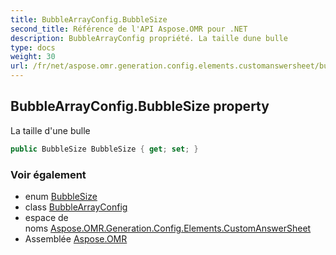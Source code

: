 ```yaml
---
title: BubbleArrayConfig.BubbleSize
second_title: Référence de l'API Aspose.OMR pour .NET
description: BubbleArrayConfig propriété. La taille dune bulle
type: docs
weight: 30
url: /fr/net/aspose.omr.generation.config.elements.customanswersheet/bubblearrayconfig/bubblesize/
---
```

## BubbleArrayConfig.BubbleSize property

La taille d'une bulle

```csharp
public BubbleSize BubbleSize { get; set; }
```

### Voir également

* enum [BubbleSize](../../../aspose.omr.generation/bubblesize/)
* class [BubbleArrayConfig](../)
* espace de noms [Aspose.OMR.Generation.Config.Elements.CustomAnswerSheet](../../bubblearrayconfig/)
* Assemblée [Aspose.OMR](../../../)


